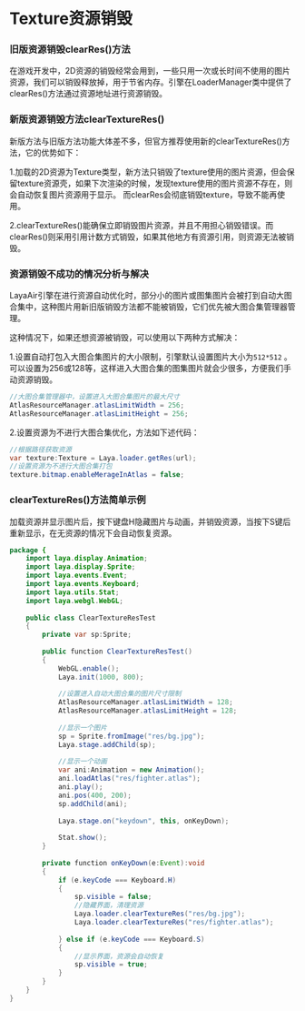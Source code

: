 # Texture资源销毁

### 旧版资源销毁clearRes()方法

在游戏开发中，2D资源的销毁经常会用到，一些只用一次或长时间不使用的图片资源，我们可以销毁释放掉，用于节省内存。引擎在LoaderManager类中提供了clearRes()方法通过资源地址进行资源销毁。



### 新版资源销毁方法clearTextureRes()

新版方法与旧版方法功能大体差不多，但官方推荐使用新的clearTextureRes()方法，它的优势如下：

1.加载的2D资源为Texture类型，新方法只销毁了texture使用的图片资源，但会保留texture资源壳，如果下次渲染的时候，发现texture使用的图片资源不存在，则会自动恢复图片资源用于显示。
而clearRes会彻底销毁texture，导致不能再使用。

2.clearTextureRes()能确保立即销毁图片资源，并且不用担心销毁错误。而clearRes()则采用引用计数方式销毁，如果其他地方有资源引用，则资源无法被销毁。



### 资源销毁不成功的情况分析与解决

LayaAir引擎在进行资源自动优化时，部分小的图片或图集图片会被打到自动大图合集中，这种图片用新旧版销毁方法都不能被销毁，它们优先被大图合集管理器管理。

这种情况下，如果还想资源被销毁，可以使用以下两种方式解决：

1.设置自动打包入大图合集图片的大小限制，引擎默认设置图片大小为`512*512` 。可以设置为256或128等，这样进入大图合集的图集图片就会少很多，方便我们手动资源销毁。

```java
//大图合集管理器中，设置进入大图合集图片的最大尺寸
AtlasResourceManager.atlasLimitWidth = 256;
AtlasResourceManager.atlasLimitHeight = 256;
```

2.设置资源为不进行大图合集优化，方法如下述代码：

```java
//根据路径获取资源
var texture:Texture = Laya.loader.getRes(url);
//设置资源为不进行大图合集打包
texture.bitmap.enableMerageInAtlas = false;
```



### clearTextureRes()方法简单示例

加载资源并显示图片后，按下键盘H隐藏图片与动画，并销毁资源，当按下S键后重新显示，在无资源的情况下会自动恢复资源。

```java
package {
	import laya.display.Animation;
	import laya.display.Sprite;
	import laya.events.Event;
	import laya.events.Keyboard;
	import laya.utils.Stat;
	import laya.webgl.WebGL;
	
	public class ClearTextureResTest 
    {
		private var sp:Sprite;
		
		public function ClearTextureResTest() 
        {
			WebGL.enable();
			Laya.init(1000, 800);
			
            //设置进入自动大图合集的图片尺寸限制
          	AtlasResourceManager.atlasLimitWidth = 128;
			AtlasResourceManager.atlasLimitHeight = 128;
          
			//显示一个图片
			sp = Sprite.fromImage("res/bg.jpg");
			Laya.stage.addChild(sp);
			
			//显示一个动画
			var ani:Animation = new Animation();
			ani.loadAtlas("res/fighter.atlas");
			ani.play();
			ani.pos(400, 200);
			sp.addChild(ani);			
			
			Laya.stage.on("keydown", this, onKeyDown);
			
			Stat.show();
		}
		
		private function onKeyDown(e:Event):void 
        {
			if (e.keyCode === Keyboard.H)
            {
				sp.visible = false;
				//隐藏界面，清理资源
				Laya.loader.clearTextureRes("res/bg.jpg");
				Laya.loader.clearTextureRes("res/fighter.atlas");
              
			} else if (e.keyCode === Keyboard.S)
            {
				//显示界面，资源会自动恢复
				sp.visible = true;
			}
		}
	}
}
```



